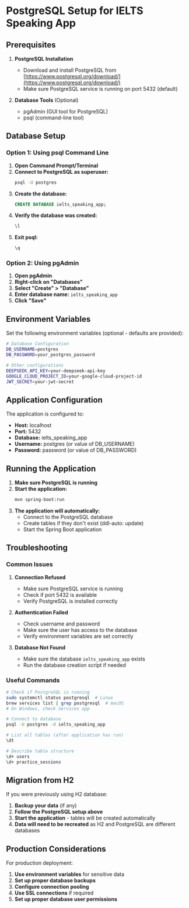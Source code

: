 # PostgreSQL Setup for IELTS Speaking App

## Prerequisites

1. **PostgreSQL Installation**
   - Download and install PostgreSQL from [https://www.postgresql.org/download/](https://www.postgresql.org/download/)
   - Make sure PostgreSQL service is running on port 5432 (default)

2. **Database Tools** (Optional)
   - pgAdmin (GUI tool for PostgreSQL)
   - psql (command-line tool)

## Database Setup

### Option 1: Using psql Command Line

1. **Open Command Prompt/Terminal**
2. **Connect to PostgreSQL as superuser:**
   ```bash
   psql -U postgres
   ```
3. **Create the database:**
   ```sql
   CREATE DATABASE ielts_speaking_app;
   ```
4. **Verify the database was created:**
   ```sql
   \l
   ```
5. **Exit psql:**
   ```sql
   \q
   ```

### Option 2: Using pgAdmin

1. **Open pgAdmin**
2. **Right-click on "Databases"**
3. **Select "Create" > "Database"**
4. **Enter database name:** `ielts_speaking_app`
5. **Click "Save"**

## Environment Variables

Set the following environment variables (optional - defaults are provided):

```bash
# Database Configuration
DB_USERNAME=postgres
DB_PASSWORD=your_postgres_password

# Other configurations
DEEPSEEK_API_KEY=your-deepseek-api-key
GOOGLE_CLOUD_PROJECT_ID=your-google-cloud-project-id
JWT_SECRET=your-jwt-secret
```

## Application Configuration

The application is configured to:
- **Host:** localhost
- **Port:** 5432
- **Database:** ielts_speaking_app
- **Username:** postgres (or value of DB_USERNAME)
- **Password:** password (or value of DB_PASSWORD)

## Running the Application

1. **Make sure PostgreSQL is running**
2. **Start the application:**
   ```bash
   mvn spring-boot:run
   ```
3. **The application will automatically:**
   - Connect to the PostgreSQL database
   - Create tables if they don't exist (ddl-auto: update)
   - Start the Spring Boot application

## Troubleshooting

### Common Issues

1. **Connection Refused**
   - Make sure PostgreSQL service is running
   - Check if port 5432 is available
   - Verify PostgreSQL is installed correctly

2. **Authentication Failed**
   - Check username and password
   - Make sure the user has access to the database
   - Verify environment variables are set correctly

3. **Database Not Found**
   - Make sure the database `ielts_speaking_app` exists
   - Run the database creation script if needed

### Useful Commands

```bash
# Check if PostgreSQL is running
sudo systemctl status postgresql  # Linux
brew services list | grep postgresql  # macOS
# On Windows, check Services app

# Connect to database
psql -U postgres -d ielts_speaking_app

# List all tables (after application has run)
\dt

# Describe table structure
\d+ users
\d+ practice_sessions
```

## Migration from H2

If you were previously using H2 database:

1. **Backup your data** (if any)
2. **Follow the PostgreSQL setup above**
3. **Start the application** - tables will be created automatically
4. **Data will need to be recreated** as H2 and PostgreSQL are different databases

## Production Considerations

For production deployment:

1. **Use environment variables** for sensitive data
2. **Set up proper database backups**
3. **Configure connection pooling**
4. **Use SSL connections** if required
5. **Set up proper database user permissions**
